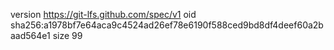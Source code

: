 version https://git-lfs.github.com/spec/v1
oid sha256:a1978bf7e64aca9c4524ad26ef78e6190f588ced9bd8df4deef60a2baad564e1
size 99
